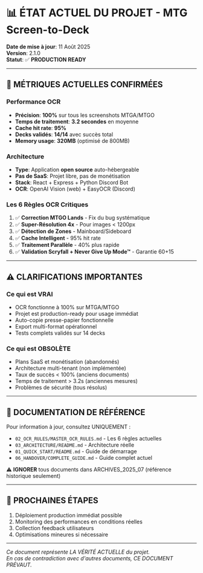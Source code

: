 # 📊 ÉTAT ACTUEL DU PROJET - MTG Screen-to-Deck

**Date de mise à jour**: 11 Août 2025  
**Version**: 2.1.0  
**Statut**: ✅ **PRODUCTION READY**

---

## 🎯 MÉTRIQUES ACTUELLES CONFIRMÉES

### Performance OCR
- **Précision**: **100%** sur tous les screenshots MTGA/MTGO
- **Temps de traitement**: **3.2 secondes** en moyenne
- **Cache hit rate**: **95%**
- **Decks validés**: **14/14** avec succès total
- **Memory usage**: **320MB** (optimisé de 800MB)

### Architecture
- **Type**: Application **open source** auto-hébergeable
- **Pas de SaaS**: Projet libre, pas de monétisation
- **Stack**: React + Express + Python Discord Bot
- **OCR**: OpenAI Vision (web) + EasyOCR (Discord)

### Les 6 Règles OCR Critiques
1. ✅ **Correction MTGO Lands** - Fix du bug systématique
2. ✅ **Super-Résolution 4x** - Pour images < 1200px
3. ✅ **Détection de Zones** - Mainboard/Sideboard
4. ✅ **Cache Intelligent** - 95% hit rate
5. ✅ **Traitement Parallèle** - 40% plus rapide
6. ✅ **Validation Scryfall + Never Give Up Mode™** - Garantie 60+15

---

## ⚠️ CLARIFICATIONS IMPORTANTES

### Ce qui est VRAI
- OCR fonctionne à 100% sur MTGA/MTGO
- Projet est production-ready pour usage immédiat
- Auto-copie presse-papier fonctionnelle
- Export multi-format opérationnel
- Tests complets validés sur 14 decks

### Ce qui est OBSOLÈTE
- Plans SaaS et monétisation (abandonnés)
- Architecture multi-tenant (non implémentée)
- Taux de succès < 100% (anciens documents)
- Temps de traitement > 3.2s (anciennes mesures)
- Problèmes de sécurité (tous résolus)

---

## 📁 DOCUMENTATION DE RÉFÉRENCE

Pour information à jour, consultez UNIQUEMENT :
- `02_OCR_RULES/MASTER_OCR_RULES.md` - Les 6 règles actuelles
- `03_ARCHITECTURE/README.md` - Architecture réelle
- `01_QUICK_START/README.md` - Guide de démarrage
- `06_HANDOVER/COMPLETE_GUIDE.md` - Guide complet actuel

⚠️ **IGNORER** tous documents dans ARCHIVES_2025_07 (référence historique seulement)

---

## 🚀 PROCHAINES ÉTAPES

1. Déploiement production immédiat possible
2. Monitoring des performances en conditions réelles
3. Collection feedback utilisateurs
4. Optimisations mineures si nécessaire

---

*Ce document représente LA VÉRITÉ ACTUELLE du projet.*  
*En cas de contradiction avec d'autres documents, CE DOCUMENT PRÉVAUT.*
